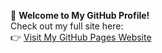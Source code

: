 🚀 **Welcome to My GitHub Profile!**  
Check out my full site here:  
👉 [Visit My GitHub Pages Website](https://your-username.github.io/)
